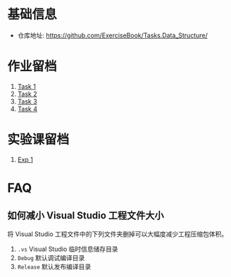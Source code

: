 # 基础信息
- 仓库地址: https://github.com/ExerciseBook/Tasks.Data_Structure/

# 作业留档
1. [Task 1](Task1/)
2. [Task 2](Task2/)
3. [Task 3](Task3/)
4. [Task 4](Task4/)

# 实验课留档
1. [Exp 1](Exp1/)

# FAQ
## 如何减小 Visual Studio 工程文件大小
将 Visual Studio 工程文件中的下列文件夹删掉可以大幅度减少工程压缩包体积。
1. ```.vs``` Visual Studio 临时信息储存目录
2. ```Debug``` 默认调试编译目录
3. ```Release``` 默认发布编译目录